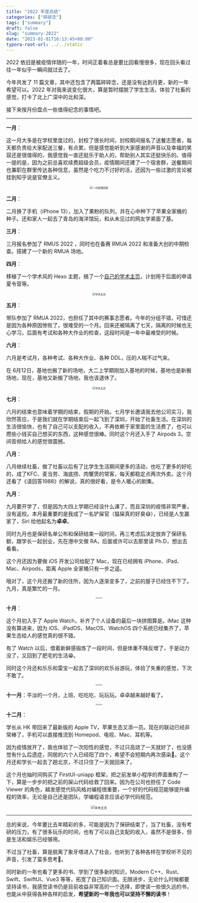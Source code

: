 ```yaml
---
title: "2022 年度总结"
categories: ["碎碎念"]
tags: ["summary"]
draft: false
slug: "summary-2022"
date: "2023-01-01T16:13:45+08:00"
typora-root-url: ../../static
---
```


2022 依旧是被疫情伴随的一年，时间正着看总是要比回看慢很多，现在回头看过往一年似乎一瞬间就过去了。

今年共发了 11 篇文章，其中还包含了两篇碎碎念，还是没有达到月更，新的一年希望可以。2022 年对我来说变化很大，算是暂时摆脱了学生生活，体验了社畜的感觉，打卡了北上广深中的北和深。

接下来按月份盘点一些值得纪念的事情吧。

---

**一月**：

这一月大多是在学校里度过的，封校了很长时间，封校期间报名了送餐志愿者，每天都负责给大家配送三餐，有点累，但是感觉能听到大家感谢的声音以及幸福的笑容还是很值得的，我感觉我一直还挺乐于助人的，帮助别人其实还挺快乐的。值得一提的是，因为之前总喜欢续费超级会员，疫情期间还建了一个宿舍群，送餐期间也兼职在群里传达各种信息，虽然是个吃力不讨好的活，还因为一些过激的言论被挂到知乎说是官僚主义。

<div align=center>

<img src="/images/summary-2022/1.png" alt="一月疫情回家" style="zoom: 50%;" />

</div>

**二月**：

二月换了手机（iPhone 13），加入了果粉的队列，并在心中种下了苹果全家桶的种子。还和家人一起去了青岛的海洋馆玩，和从未见过的网友学弟面了基。

**三月**：

三月报名参加了 RMUS 2022 ，同时也在备赛 RMUA 2022 和准备大创的中期检查。搭建了一个新的 RMUA 场地。

**四月**：

移植了一个学术风的 Hexo 主题，搞了一个[自己的学术主页](https://zzsqwq.cn)，计划用于后面的申请夏令营等。

<div align=center>

<img src="/images/summary-2022/4.png" alt="学术主页" style="zoom: 50%;" />

</div>

**五月**：

带队参加了 RMUA 2022，也担任了其中的赛事志愿者。今年的分组不错，可惜还是因为各种原因惨败了，很难受的一个月。回来还被隔离了七天，隔离的时候也无心学习，后面有考试和各种大作业的检查，这段时间是一年中最难受的时候。

**六月**：

六月是考试月，各种考试、各种大作业、各种 DDL，压的人喘不过气来。

在 6月12日，基地也搬了新的场地，大二上学期刚加入基地的时候，基地也是新搬场地，现在，基地又新搬了场地，我也该退休了。

<div align=center>

<img src="/images/summary-2022/6.png" alt="学术主页" style="zoom: 50%;" />

</div>

**七月**：

六月的结束也意味着学期的结束，假期的开始。七月学长邀请我去他公司实习，我欣然答应，于是我们就在学期结束后一起飞到了深圳，开始了社畜生活。在深圳的生活很愉快，也有了自己可以支配的收入，不再依赖于家里面的生活费了，也可以攒些小钱买自己想买的东西，这种感觉很棒。同时这个月还入手了 Airpods 3，空间音频给人的感觉很震撼。

**八月**：

八月继续社畜，做了社畜以后有了比学生生活期间更多的活动，也吃了更多的好吃的，成了KFC、麦当劳、海底捞、肉蟹煲的常客，每天都稳定点两次外卖。这个月还看了《请回答1988》的解说，真的很好看，是令人暖心的剧集。

**九月**：

九月要开学了，但是因为大四上学期已经没什么课了，而且深圳的疫情非常严重，没有返校。本月最重要的是我成了一名铲屎官（猫屎真的好臭😷），已经是人生赢家了，Siri 给他起名为**卓卓**。

同时九月也是保研名单公布和保研结束一段时间，再三考虑后决定放弃了保研名额，跟学长一起创业，先在港中文做 RA，后面或许可以去那里读 Ph.D，想出去看看。

这个月还因为要做 iOS 开发公司给配了 Mac，现在已经拥有 iPhone、iPad、Mac、Airpods，距离 Apple 全家桶只有一步之遥。

哦对了，这个月还搬了新的住所，因为人逐渐变多了，之前的屋子已经住不下了。九月，真是繁忙的一月。

<div align=center>

<img src="/images/summary-2022/9.png" alt="学术主页" style="zoom: 25%;" />

</div>

**十月**：

这个月初入手了 Apple Watch，补齐了个人设备的最后一块拼图算是。iMac 这种没有算进来，因为 iOS、iPadOS、MacOS、WatchOS 四个系统已经集齐了，苹果生态给人的感觉真的很不错。

有了 Watch 以后，借着新鲜感锻炼了一段时间，但是体重不降反增了，于是动力没了，又回到了肥宅的生活😁。

同时这个月还和乐乐和雷宝一起去了深圳的欢乐谷游玩，体验了失重的感觉，下次不敢了。

<div align=center>

<img src="/images/summary-2022/10.png" alt="学术主页" style="zoom: 25%;" />

</div>

**十一月**：平淡的一个月，上班、吃吃吃、玩玩玩。卓卓越来越好看了。

<div align=center>

<img src="/images/summary-2022/11.png" alt="学术主页" style="zoom: 25%;" />

</div>

**十二月**：

学长从 HK 带回来了最新版的 Apple TV，苹果生态又添一员。现在的联动已经非常棒了，手机可以直接推流到 Homepod、电视、Mac、耳机等。

因为疫情放开了，我也体验了一次阳性的感觉，不过只高烧了一天就好了，也没感觉有什么后遗症，同居的六个人已经阳了四个，希望不会短期内再次感染🙏。这个月还和学长一起去了趟北京，不过只住了一天就回来了。

这个月也抽时间购买了 FirstUI-uniapp 框架，把之前发单小程序的界面重构了一下，算是一步步的把之前的屎山代码给救了回来。因为在公司也担任了 Code Viewer 的角色，越发感觉代码风格对编程很重要，一个好的代码规范能够提升编程的效率，无论是自己还是团队，学编程语言应该必学代码规范。

<div align=center>

<img src="/images/summary-2022/12.png" alt="学术主页" style="zoom: 60%;" />

</div>

---

总的来说，今年要比去年精彩的多，可能是因为了保研结束了，当了社畜，没有考研的压力，有了很多玩乐的时间，也有了可以自己支配的收入，虽然不是很多，但是生活和娱乐已经够用。

不过当了社畜，算是脱离了象牙塔进入了社会，也听到了各种各样在学校听不见的声音，引发了蛮多思考🤔。

同时新的一年也看了更多的书、学到了很多新的知识，Modern C++、Rust、Swift、SwiftUI、Vue3 等等，拓宽了自己知识面。无限进步，无论什么时候都要坚持读书，我感觉读书仍是目前收益非常高的一个选择，即使读一些很久远的书，也能从中获得各种各样的启发，**希望新的一年我也可以坚持不懈的读书**！
